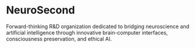 # NeuroSecond
Forward-thinking R&amp;D organization dedicated to bridging neuroscience and artificial intelligence through innovative brain-computer interfaces, consciousness preservation, and ethical AI.
